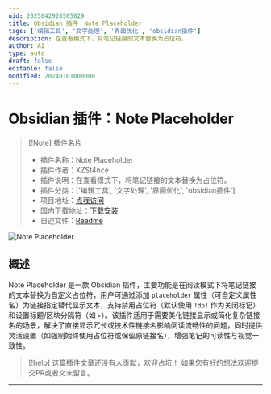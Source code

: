 ```yaml
---
uid: 2025042920505029
title: Obsidian 插件：Note Placeholder
tags: ['编辑工具', '文字处理', '界面优化', 'obsidian插件']
description: 在查看模式下，将笔记链接的文本替换为占位符。
author: AI
type: auto
draft: false
editable: false
modified: 20240101000000
---
```


# Obsidian 插件：Note Placeholder

> [!Note] 插件名片
> - 插件名称：Note Placeholder
> - 插件作者：XZSt4nce
> - 插件说明：在查看模式下，将笔记链接的文本替换为占位符。
> - 插件分类：['编辑工具', '文字处理', '界面优化', 'obsidian插件']
> - 项目地址：[点我访问](https://github.com/XZSt4nce/note-placeholder)
> - 国内下载地址：[下载安装](https://pkmer.cn/products/plugin/pluginMarket/?note-placeholder)
> - 自述文件：[Readme](https://ghproxy.net/https://raw.githubusercontent.com/XZSt4nce/note-placeholder/main/README.md)

![Note Placeholder](https://cdn.pkmer.cn/covers/note-placeholder_2_0.png!pkmer)

## 概述

Note Placeholder 是一款 Obsidian 插件，主要功能是在阅读模式下将笔记链接的文本替换为自定义占位符，用户可通过添加 `placeholder` 属性（可自定义属性名）为链接指定替代显示文本，支持禁用占位符（默认使用 `!dp!` 作为关闭标记）和设置标题/区块分隔符（如 ` > `）。该插件适用于需要美化链接显示或简化复杂链接名的场景，解决了直接显示冗长或技术性链接名影响阅读流畅性的问题，同时提供灵活设置（如强制始终使用占位符或保留原链接名），增强笔记的可读性与视觉一致性。


> [!help] 
> 这篇插件文章还没有人贡献，欢迎占坑！
> 如果您有好的想法欢迎提交PR或者文末留言。
> 

---



